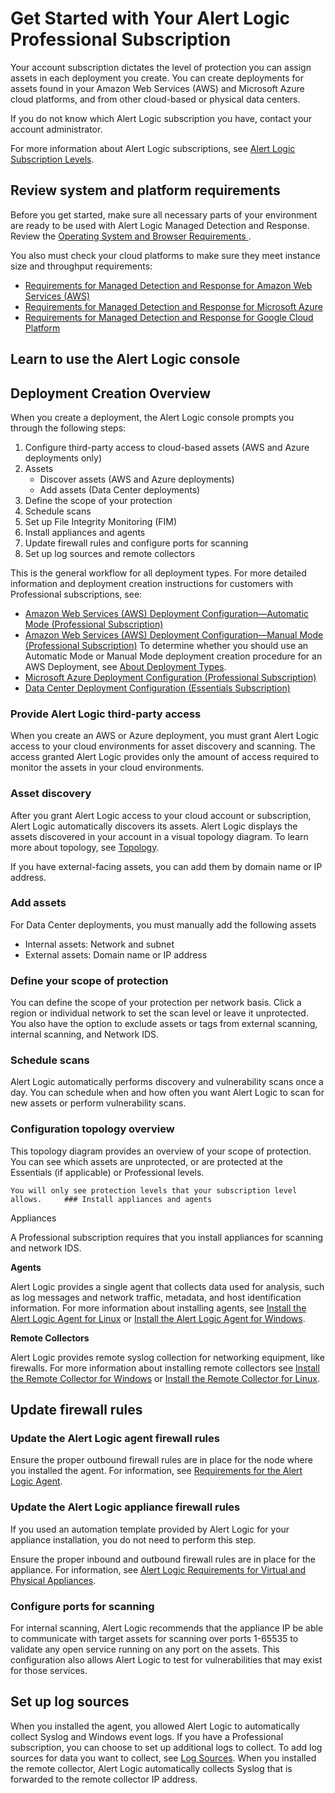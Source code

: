 # Get Started with Your Alert Logic Professional Subscription

Your account subscription dictates the level of protection you can assign assets in each deployment you create. You can create deployments for assets found in your Amazon Web Services (AWS) and Microsoft Azure cloud platforms, and from other cloud-based or physical data centers.

If you do not know which Alert Logic subscription you have, contact your account administrator.

For more information about Alert Logic subscriptions, see [Alert Logic Subscription Levels](subscription-levels.md).

## Review system and platform requirements

Before you get started, make sure all necessary parts of your environment are ready to be used with Alert Logic Managed Detection and Response. Review the [Operating System and Browser Requirements ](../requirements/operating-system-browsers.md).

You also must check your cloud platforms to make sure they meet instance size and throughput requirements:

* [Requirements for Managed Detection and Response for Amazon Web Services (AWS)](../requirements/amazon-web-services.md)
* [Requirements for Managed Detection and Response for Microsoft Azure](../requirements/microsoft-azure.md)
* [Requirements for Managed Detection and Response for Google Cloud Platform](../requirements/google-cloud.md)

## Learn to use the Alert Logic console

## Deployment Creation Overview

When you create a deployment, the Alert Logic console prompts you through the following steps:

1. Configure   third-party access to cloud-based assets (AWS and Azure deployments only)
2. Assets
   * Discover assets (AWS and Azure deployments)
   * Add assets (Data Center deployments)
4. Define the scope of your protection
5. Schedule scans
6. Set up File Integrity Monitoring (FIM)
7. Install appliances and agents
8. Update firewall rules and configure ports for scanning
9. Set up log sources and remote collectors

This is the general workflow for all deployment types. For more detailed information and deployment creation instructions for customers with Professional subscriptions, see:

* [Amazon Web Services (AWS) Deployment Configuration—Automatic Mode (Professional Subscription)](../deploy/aws-auto-pro-ent.md)
* [Amazon Web Services (AWS) Deployment Configuration—Manual Mode  (Professional Subscription)](../deploy/aws-manual-pro-ent.md)
      To determine whether you should use an Automatic Mode or Manual Mode deployment creation procedure for an AWS Deployment, see [About  Deployment Types](about-deployment-types.md).    
* [Microsoft Azure Deployment Configuration (Professional Subscription)](../deploy/azure-pro-ent.md)
* [Data Center Deployment Configuration (Essentials Subscription)](../deploy/data-center-essentials.md)

### Provide Alert Logic third-party access

When you create an AWS or Azure deployment, you must grant Alert Logic access to your cloud environments for asset discovery and scanning. The access granted Alert Logic provides only the amount of access required to monitor the assets in your cloud environments.

### Asset discovery

After you grant Alert Logic access  to your cloud account or subscription, Alert Logic automatically discovers its assets. Alert Logic displays the assets discovered in your account in a visual topology diagram. To learn more about topology, see [Topology](../../../../analyze/topology.md).

If you have external-facing assets, you can add them by domain name or IP address.

### Add assets

For Data Center deployments, you must manually add the following assets

* Internal assets: Network and subnet
* External assets: Domain name or IP address

### Define your scope of protection

You can define the scope of your protection per network basis. Click a region or individual network to set the scan level or leave it unprotected. You also have the option to exclude assets or tags from external scanning, internal scanning, and Network IDS.

### Schedule scans

Alert Logic automatically performs discovery and vulnerability scans once a day. You can schedule when and how often you want Alert Logic to scan for new assets or perform vulnerability scans.

### Configuration topology overview

This topology diagram provides an overview of your scope of protection. You can see which assets are unprotected, or are protected at the Essentials (if applicable) or Professional levels.

    You will only see protection levels that your subscription level allows.     ### Install appliances and agents

Appliances

A Professional subscription requires that you install appliances for scanning and network IDS.

**Agents**

Alert Logic provides a single agent that collects data used for analysis, such as log messages and network traffic, metadata, and host identification information. For more information about installing agents, see [Install the Alert Logic Agent for Linux](../../prepare/alert-logic-agent-linux.md) or [Install the Alert Logic Agent for Windows](../../prepare/alert-logic-agent-windows.md).

**Remote Collectors**

Alert Logic provides remote syslog collection for networking equipment, like firewalls. For more information about installing remote collectors see [Install the Remote Collector for Windows](../prepare/remote-log-collector-windows.md) or [Install the  Remote Collector for Linux](../prepare/remote-log-collector-linux.md).

## Update firewall rules

### Update the Alert Logic agent firewall rules

Ensure the proper outbound firewall rules are in place for the node where you installed the agent. For information, see [Requirements for the Alert Logic Agent](../requirements/agent.md).

### Update the Alert Logic appliance firewall rules

If you used an automation template provided by Alert Logic for your appliance installation, you do not need to perform this step.

Ensure the proper inbound and outbound firewall rules are in place for the appliance. For information, see [Alert Logic Requirements for Virtual and Physical Appliances](../requirements/appliance-requirements.md).

### Configure ports for scanning

For internal scanning, Alert Logic recommends that the appliance IP be able to communicate with target assets for scanning over ports 1-65535 to validate any open service running on any port on the assets. This configuration also allows Alert Logic to test for vulnerabilities that may exist for those services.

## Set up log sources 

When you installed the agent, you allowed Alert Logic to automatically collect Syslog and Windows event logs. If you have a Professional subscription, you can choose to set up additional logs to collect. To add log sources for data you want to collect, see [Log Sources](../log-sources.md#top). When you installed the remote collector, Alert Logic automatically collects Syslog that is forwarded to the remote collector IP address.
